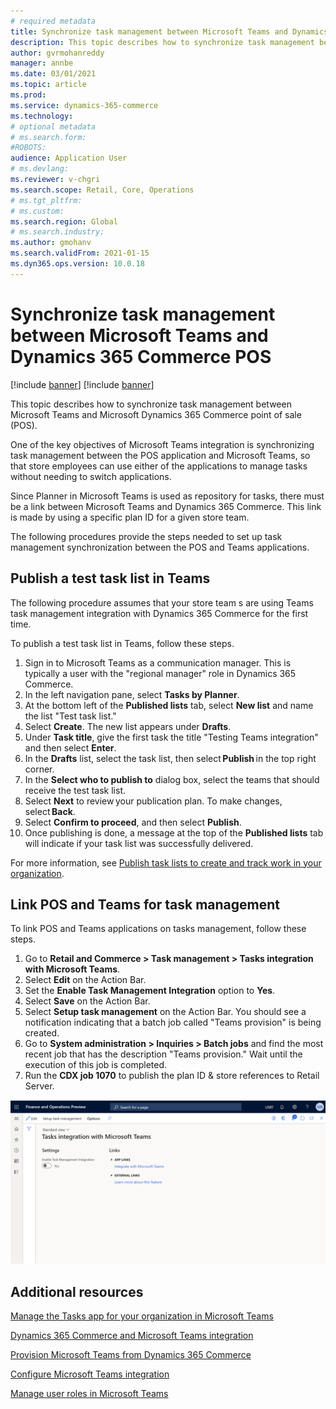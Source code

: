 ```yaml
---
# required metadata
title: Synchronize task management between Microsoft Teams and Dynamics 365 Commerce POS
description: This topic describes how to synchronize task management between Microsoft Teams and Dynamics 365 Commerce point of sale (POS).
author: gvrmohanreddy
manager: annbe
ms.date: 03/01/2021
ms.topic: article
ms.prod: 
ms.service: dynamics-365-commerce
ms.technology: 
# optional metadata
# ms.search.form:  
#ROBOTS: 
audience: Application User
# ms.devlang: 
ms.reviewer: v-chgri
ms.search.scope: Retail, Core, Operations
# ms.tgt_pltfrm: 
# ms.custom: 
ms.search.region: Global
# ms.search.industry: 
ms.author: gmohanv
ms.search.validFrom: 2021-01-15
ms.dyn365.ops.version: 10.0.18
---
```


# Synchronize task management between Microsoft Teams and Dynamics 365 Commerce POS

[!include [banner](includes/banner.md)]
[!include [banner](includes/preview-banner.md)]

This topic describes how to synchronize task management between Microsoft Teams and Microsoft Dynamics 365 Commerce point of sale (POS).

One of the key objectives of Microsoft Teams integration is synchronizing task management between the POS application and Microsoft Teams, so that store employees can use either of the applications to manage tasks without needing to switch applications. 

Since Planner in Microsoft Teams is used as repository for tasks, there must be a link between Microsoft Teams and Dynamics 365 Commerce. This link is made by using a specific plan ID for a given store team. 

The following procedures provide the steps needed to set up task management synchronization between the POS and Teams applications.

## Publish a test task list in Teams

The following procedure assumes that your store team	s are using Teams task management integration with Dynamics 365 Commerce for the first time.

To publish a test task list in Teams, follow these steps.

1. Sign in to Microsoft Teams as a communication manager. This is typically a user with the "regional manager" role in Dynamics 365 Commerce. 
1. In the left navigation pane, select **Tasks by Planner**. 
1. At the bottom left of the **Published lists** tab, select **New list** and name the list "Test task list."
1. Select **Create**. The new list appears under **Drafts**.
1. Under **Task title**, give the first task the title "Testing Teams integration" and then select **Enter**.
1. In the **Drafts** list, select the task list, then select **Publish** in the top right corner.
1. In the **Select who to publish to** dialog box, select the teams that should receive the test task list.
1. Select **Next** to review your publication plan. To make changes, select **Back**. 
1. Select **Confirm to proceed**, and then select **Publish**. 
1. Once publishing is done, a message at the top of the **Published lists** tab will indicate if your task list was successfully delivered.

For more information, see [Publish task lists to create and track work in your organization](https://support.microsoft.com/office/publish-task-lists-to-create-and-track-work-in-your-organization-095409b3-f5af-40aa-9f9e-339b54e705df).

## Link POS and Teams for task management

To link POS and Teams applications on tasks management, follow these steps.

1. Go to **Retail and Commerce \> Task management \> Tasks integration with Microsoft Teams**. 
1. Select **Edit** on the Action Bar.
1. Set the **Enable Task Management Integration** option to **Yes**.
1. Select **Save** on the Action Bar.
1. Select **Setup task management** on the Action Bar. You should see a notification indicating that a batch job called "Teams provision" is being created. 
1. Go to **System administration \> Inquiries \> Batch jobs** and find the most recent job that has the description "Teams provision." Wait until the execution of this job is completed.
1. Run the **CDX job 1070** to publish the plan ID & store references to Retail Server. 

![Dynamics 365 Commerce - Provision teams from Dynamics 365 Commerce](media/d365-commerce-teams-synchronizing-tasks.png)

## Additional resources

[Manage the Tasks app for your organization in Microsoft Teams](https://docs.microsoft.com/microsoftteams/manage-tasks-app)

[Dynamics 365 Commerce and Microsoft Teams integration ](commerce-teams-integration.md)

[Provision Microsoft Teams from Dynamics 365 Commerce](provision-teams-from-commerce.md)

[Configure Microsoft Teams integration](configure-teams-integration.md)

[Manage user roles in Microsoft Teams](manage-user-roles-teams.md)
